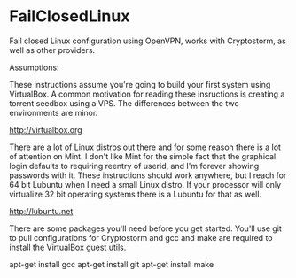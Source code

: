# FailClosedLinux
Fail closed Linux configuration using OpenVPN, works with Cryptostorm, as well as other providers.

Assumptions:

These instructions assume you're going to build your first system using VirtualBox. A common motivation for reading these insructions is creating a torrent seedbox using a VPS. The differences between the two environments are minor.

http://virtualbox.org

There are a lot of Linux distros out there and for some reason there is a lot of attention on Mint. I don't like Mint for the simple fact that the graphical login defaults to requiring reentry of userid, and I'm forever showing passwords with it. These instructions should work anywhere, but I reach for 64 bit Lubuntu when I need a small Linux distro. If your processor will only virtualize 32 bit operating systems there is a Lubuntu for that as well.

http://lubuntu.net

There are some packages you'll need before you get started. You'll use git to pull configurations for Cryptostorm and gcc and make are required to install the VirtualBox guest utils. 

apt-get install gcc
apt-get install git
apt-get install make


